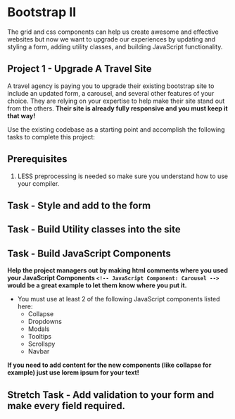 # Bootstrap II

The grid and css components can help us create awesome and effective websites but now we want to upgrade our experiences by updating and styling a form, adding utility classes, and building JavaScript functionality.

## Project 1 - Upgrade A Travel Site
A travel agency is paying you to upgrade their existing bootstrap site to include an updated form, a carousel, and several other features of your choice.  They are relying on your expertise to help make their site stand out from the others.  **Their site is already fully responsive and you must keep it that way!**

Use the existing codebase as a starting point and accomplish the following tasks to complete this project:

## Prerequisites
1. LESS preprocessing is needed so make sure you understand how to use your compiler.

## Task - Style and add to the form
<!-- * Add an email input -->
<!-- * Add a 3rd option in the radio buttons and name it "island" -->
<!-- * Style the form by wrapping each input and all the radio buttons in a ```form-group``` -->

## Task - Build Utility classes into the site
<!-- * Use the flex utility to vertically center and move the navigation to the far right of it's container.   -->
<!-- * Use the border radius utility to round the corners on the images named ```adventure.jpg``` and ```fun.jpg```; -->
<!-- * Use the the display utility ```sticky-top``` on the the ```container-fluid``` div. -->
<!-- * Use the spacer utility to give enough ```top-margin``` or ```bottom-margin``` to any element that looks like they are too close together. **Remember the syntax looks like: ```mt-1```** -->

## Task - Build JavaScript Components

**Help the project managers out by making html comments where you used your JavaScript Components ```<!-- JavaScript Component: Carousel -->``` would be a great example to let them know where you put it.**

<!-- * Introduce a carousel somewhere on the site showcasing the images found in the img folder.  It's up to you where it goes! -->
* You must use at least 2 of the following JavaScript components listed here:
    - Collapse
    - Dropdowns
    - Modals
    - Tooltips
    - Scrollspy
    - Navbar

**If you need to add content for the new components (like collapse for example) just use lorem ipsum for your text!**

## Stretch Task - Add validation to your form and make every field required.
